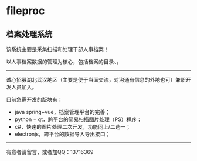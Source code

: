 # fileproc
档案处理系统
---
该系统主要是采集扫描和处理干部人事档案！

以人事档案数据的管理为核心，包括档案的目录、，

---
诚心招募湖北武汉地区（主要是便于当面交流，对沟通有信息的外地也可）兼职开发人员加入。

目前急需开发的版块有：
- java spring+vue，档案管理平台的完善；
- python + qt，跨平台的简易扫描图片处理（PS）程序；
- c#，快速的图片处理二次开发，功能同上/二选一；
- electronjs，跨平台的数据导入导出接口；

---
有意者请留言，或者加QQ：13716369

